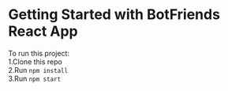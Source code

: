 # Getting Started with BotFriends React App

To run this project:\
1.Clone this repo\
2.Run `npm install`\
3.Run  `npm start`
